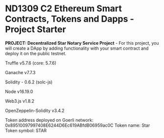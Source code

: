 # ND1309 C2 Ethereum Smart Contracts, Tokens and Dapps - Project Starter 
**PROJECT: Decentralized Star Notary Service Project** - For this project, you will create a DApp by adding functionality with your smart contract and deploy it on the public testnet.

Truffle v5.7.6 (core: 5.7.6)

Ganache v7.7.3

Solidity - 0.6.2 (solc-js)

Node v16.19.0

Web3.js v1.8.2

OpenZeppelin-Solidity v3.4.2

Token address deployed on Goerli network: 0x89510097997408E6244D6Ec619ABfdB06959ac0C
Token name: Star
Token symbol: STAR
